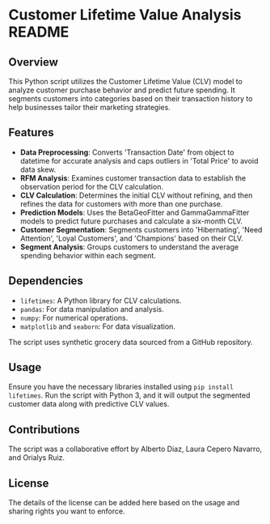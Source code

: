 # Customer Lifetime Value Analysis README

## Overview
This Python script utilizes the Customer Lifetime Value (CLV) model to analyze customer purchase behavior and predict future spending. It segments customers into categories based on their transaction history to help businesses tailor their marketing strategies.

## Features
- **Data Preprocessing**: Converts 'Transaction Date' from object to datetime for accurate analysis and caps outliers in 'Total Price' to avoid data skew.
- **RFM Analysis**: Examines customer transaction data to establish the observation period for the CLV calculation.
- **CLV Calculation**: Determines the initial CLV without refining, and then refines the data for customers with more than one purchase.
- **Prediction Models**: Uses the BetaGeoFitter and GammaGammaFitter models to predict future purchases and calculate a six-month CLV.
- **Customer Segmentation**: Segments customers into 'Hibernating', 'Need Attention', 'Loyal Customers', and 'Champions' based on their CLV.
- **Segment Analysis**: Groups customers to understand the average spending behavior within each segment.

## Dependencies
- `lifetimes`: A Python library for CLV calculations.
- `pandas`: For data manipulation and analysis.
- `numpy`: For numerical operations.
- `matplotlib` and `seaborn`: For data visualization.

The script uses synthetic grocery data sourced from a GitHub repository.

## Usage
Ensure you have the necessary libraries installed using `pip install lifetimes`. Run the script with Python 3, and it will output the segmented customer data along with predictive CLV values.

## Contributions
The script was a collaborative effort by Alberto Diaz, Laura Cepero Navarro, and Orialys Ruiz.

## License
The details of the license can be added here based on the usage and sharing rights you want to enforce.
